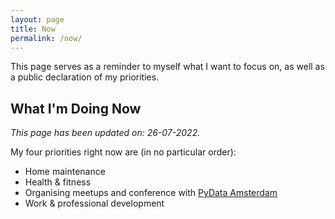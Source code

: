 ```yaml
---
layout: page
title: Now
permalink: /now/
---
```


This page serves as a reminder to myself what I want to focus on, as well as a public declaration of my priorities.

## What I'm Doing Now

*This page has been updated on: 26-07-2022.*

My four priorities right now are (in no particular order):

- Home maintenance
- Health & fitness
- Organising meetups and conference with [PyData Amsterdam](https://amsterdam.pydata.org/)
- Work & professional development
